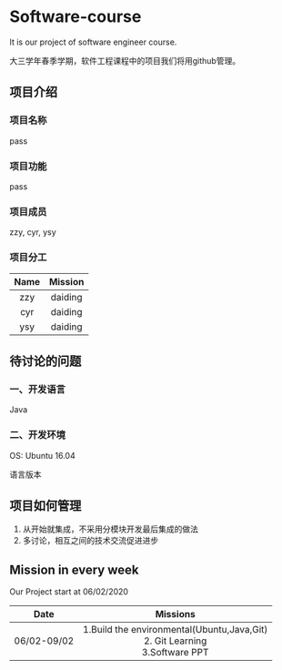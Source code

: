# Software-course
It is our project of software engineer course.

大三学年春季学期，软件工程课程中的项目我们将用github管理。

## 项目介绍
### 项目名称
pass

### 项目功能
pass

### 项目成员
zzy, cyr, ysy

### 项目分工

| Name | Mission |
| :--: | :--: |
| zzy | daiding |
| cyr | daiding |
| ysy | daiding |

## 待讨论的问题

### 一、开发语言

Java

### 二、开发环境

OS: Ubuntu 16.04

语言版本



## 项目如何管理

1. 从开始就集成，不采用分模块开发最后集成的做法
2. 多讨论，相互之间的技术交流促进进步

## Mission in every week
Our Project start at 06/02/2020

| Date | Missions |
| :--: | :--: |
| 06/02-09/02 | 1.Build the environmental(Ubuntu,Java,Git)<br>2. Git Learning<br>3.Software PPT<br> |
